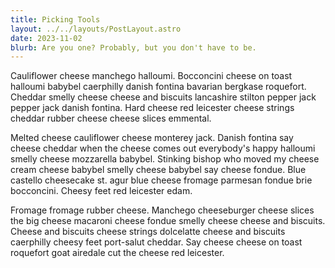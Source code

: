 ```yaml
---
title: Picking Tools
layout: ../../layouts/PostLayout.astro
date: 2023-11-02
blurb: Are you one? Probably, but you don't have to be.
---
```


Cauliflower cheese manchego halloumi. Bocconcini cheese on toast halloumi babybel caerphilly danish fontina bavarian bergkase roquefort. Cheddar smelly cheese cheese and biscuits lancashire stilton pepper jack pepper jack danish fontina. Hard cheese red leicester cheese strings cheddar rubber cheese cheese slices emmental.

Melted cheese cauliflower cheese monterey jack. Danish fontina say cheese cheddar when the cheese comes out everybody's happy halloumi smelly cheese mozzarella babybel. Stinking bishop who moved my cheese cream cheese babybel smelly cheese babybel say cheese fondue. Blue castello cheesecake st. agur blue cheese fromage parmesan fondue brie bocconcini. Cheesy feet red leicester edam.

Fromage fromage rubber cheese. Manchego cheeseburger cheese slices the big cheese macaroni cheese fondue smelly cheese cheese and biscuits. Cheese and biscuits cheese strings dolcelatte cheese and biscuits caerphilly cheesy feet port-salut cheddar. Say cheese cheese on toast roquefort goat airedale cut the cheese red leicester.
